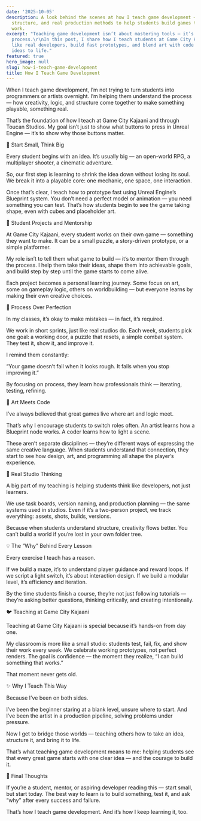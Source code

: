 ```yaml
---
date: '2025-10-05'
description: A look behind the scenes at how I teach game development — blending creativity,
  structure, and real production methods to help students build games that actually
  work.
excerpt: "Teaching game development isn’t about mastering tools — it’s about understanding
  process.\r\nIn this post, I share how I teach students at Game City Kajaani to think
  like real developers, build fast prototypes, and blend art with code to bring their
  ideas to life."
featured: true
hero_image: null
slug: how-i-teach-game-development
title: How I Teach Game Development
---
```


When I teach game development, I’m not trying to turn students into programmers or artists overnight.
I’m helping them understand the process — how creativity, logic, and structure come together to make something playable, something real.

That’s the foundation of how I teach at Game City Kajaani and through Toucan Studios.
My goal isn’t just to show what buttons to press in Unreal Engine — it’s to show why those buttons matter.

🧩 Start Small, Think Big

Every student begins with an idea.
It’s usually big — an open-world RPG, a multiplayer shooter, a cinematic adventure.

So, our first step is learning to shrink the idea down without losing its soul.
We break it into a playable core: one mechanic, one space, one interaction.

Once that’s clear, I teach how to prototype fast using Unreal Engine’s Blueprint system.
You don’t need a perfect model or animation — you need something you can test.
That’s how students begin to see the game taking shape, even with cubes and placeholder art.

🐣 Student Projects and Mentorship

At Game City Kajaani, every student works on their own game — something they want to make.
It can be a small puzzle, a story-driven prototype, or a simple platformer.

My role isn’t to tell them what game to build — it’s to mentor them through the process.
I help them take their ideas, shape them into achievable goals, and build step by step until the game starts to come alive.

Each project becomes a personal learning journey.
Some focus on art, some on gameplay logic, others on worldbuilding — but everyone learns by making their own creative choices.

🧠 Process Over Perfection

In my classes, it’s okay to make mistakes — in fact, it’s required.

We work in short sprints, just like real studios do.
Each week, students pick one goal: a working door, a puzzle that resets, a simple combat system.
They test it, show it, and improve it.

I remind them constantly:

“Your game doesn’t fail when it looks rough. It fails when you stop improving it.”

By focusing on process, they learn how professionals think — iterating, testing, refining.

🎨 Art Meets Code

I’ve always believed that great games live where art and logic meet.

That’s why I encourage students to switch roles often.
An artist learns how a Blueprint node works.
A coder learns how to light a scene.

These aren’t separate disciplines — they’re different ways of expressing the same creative language.
When students understand that connection, they start to see how design, art, and programming all shape the player’s experience.

🧭 Real Studio Thinking

A big part of my teaching is helping students think like developers, not just learners.

We use task boards, version naming, and production planning — the same systems used in studios.
Even if it’s a two-person project, we track everything: assets, shots, builds, versions.

Because when students understand structure, creativity flows better.
You can’t build a world if you’re lost in your own folder tree.

💡 The “Why” Behind Every Lesson

Every exercise I teach has a reason.

If we build a maze, it’s to understand player guidance and reward loops.
If we script a light switch, it’s about interaction design.
If we build a modular level, it’s efficiency and iteration.

By the time students finish a course, they’re not just following tutorials —
they’re asking better questions, thinking critically, and creating intentionally.

🐦 Teaching at Game City Kajaani

Teaching at Game City Kajaani is special because it’s hands-on from day one.

My classroom is more like a small studio: students test, fail, fix, and show their work every week.
We celebrate working prototypes, not perfect renders.
The goal is confidence — the moment they realize, “I can build something that works.”

That moment never gets old.

✨ Why I Teach This Way

Because I’ve been on both sides.

I’ve been the beginner staring at a blank level, unsure where to start.
And I’ve been the artist in a production pipeline, solving problems under pressure.

Now I get to bridge those worlds — teaching others how to take an idea, structure it, and bring it to life.

That’s what teaching game development means to me:
helping students see that every great game starts with one clear idea — and the courage to build it.

🚀 Final Thoughts

If you’re a student, mentor, or aspiring developer reading this — start small, but start today.
The best way to learn is to build something, test it, and ask “why” after every success and failure.

That’s how I teach game development.
And it’s how I keep learning it, too.